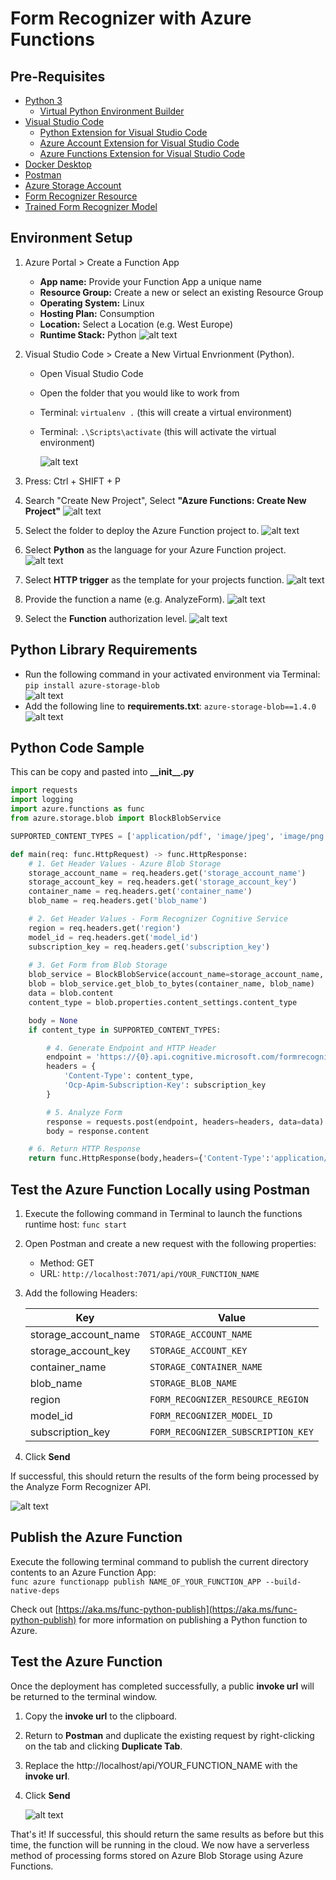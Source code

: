 # Form Recognizer with Azure Functions

## Pre-Requisites  
* [Python 3](https://www.python.org/downloads/)
   * [Virtual Python Environment Builder](https://pypi.org/project/virtualenv/)
* [Visual Studio Code](https://code.visualstudio.com/)
    * [Python Extension for Visual Studio Code](https://marketplace.visualstudio.com/items?itemName=ms-python.python)
    * [Azure Account Extension for Visual Studio Code](https://marketplace.visualstudio.com/items?itemName=ms-vscode.azure-account)
    * [Azure Functions Extension for Visual Studio Code](https://marketplace.visualstudio.com/items?itemName=ms-azuretools.vscode-azurefunctions)
* [Docker Desktop](https://www.docker.com/products/docker-desktop)
* [Postman](https://www.getpostman.com/)
* [Azure Storage Account](https://docs.microsoft.com/en-us/azure/storage/common/storage-quickstart-create-account?tabs=azure-portal)
* [Form Recognizer Resource](https://docs.microsoft.com/en-us/azure/cognitive-services/form-recognizer/overview)
* [Trained Form Recognizer Model](https://docs.microsoft.com/en-us/azure/cognitive-services/form-recognizer/quickstarts/python-train-extract)

## Environment Setup
1. Azure Portal > Create a Function App
   * **App name:** Provide your Function App a unique name
   * **Resource Group:** Create a new or select an existing Resource Group
   * **Operating System:** Linux
   * **Hosting Plan:** Consumption
   * **Location:** Select a Location (e.g. West Europe)
   * **Runtime Stack:** Python
   ![alt text](images/img-azure-portal-create-function-app.png "Create a Function App")

2. Visual Studio Code > Create a New Virtual Envrionment (Python).
    * Open Visual Studio Code
    * Open the folder that you would like to work from
    * Terminal: ```virtualenv .``` (this will create a virtual environment)
    * Terminal: ```.\Scripts\activate``` (this will activate the virtual environment)

       ![alt text](images/img-vscode-terminal-python-virtualenv.png "Python Virtual Environment")

3. Press: Ctrl + SHIFT + P
4. Search "Create New Project", Select **"Azure Functions: Create New Project"**
   ![alt text](images/img-vscode-functions-project-create.png "Create a New Azure Functions Project")
5. Select the folder to deploy the Azure Function project to.
   ![alt text](images/img-azure-functions-new-folder.png "Select the folder that will contain your function project")
6. Select **Python** as the language for your Azure Function project.
   ![alt text](images/img-azure-functions-new-language.png "Select a language for your function project")
7. Select **HTTP trigger** as the template for your projects function.
   ![alt text](images/img-azure-functions-new-trigger.png "Select a template for your project's first function")
8. Provide the function a name (e.g. AnalyzeForm).
   ![alt text](images/img-azure-functions-new-name.png "Provide a function name")
9. Select the **Function** authorization level.
   ![alt text](images/img-azure-functions-new-auth.png "Select an authorization level")

## Python Library Requirements
* Run the following command in your activated environment via Terminal: ```pip install azure-storage-blob```  
   ![alt text](images/img-vscode-terminal-python-pip.png "Select an authorization level")
* Add the following line to **requirements.txt**: ```azure-storage-blob==1.4.0```  
   ![alt text](images/img-vscode-functions-project-requirements.png "Select an authorization level")

## Python Code Sample
This can be copy and pasted into **\_\_init\_\_.py**
```python
import requests
import logging
import azure.functions as func
from azure.storage.blob import BlockBlobService

SUPPORTED_CONTENT_TYPES = ['application/pdf', 'image/jpeg', 'image/png']

def main(req: func.HttpRequest) -> func.HttpResponse:
    # 1. Get Header Values - Azure Blob Storage
    storage_account_name = req.headers.get('storage_account_name')
    storage_account_key = req.headers.get('storage_account_key')
    container_name = req.headers.get('container_name')
    blob_name = req.headers.get('blob_name')

    # 2. Get Header Values - Form Recognizer Cognitive Service
    region = req.headers.get('region')
    model_id = req.headers.get('model_id')
    subscription_key = req.headers.get('subscription_key')
    
    # 3. Get Form from Blob Storage
    blob_service = BlockBlobService(account_name=storage_account_name, account_key=storage_account_key)
    blob = blob_service.get_blob_to_bytes(container_name, blob_name)
    data = blob.content
    content_type = blob.properties.content_settings.content_type

    body = None
    if content_type in SUPPORTED_CONTENT_TYPES:

        # 4. Generate Endpoint and HTTP Header
        endpoint = 'https://{0}.api.cognitive.microsoft.com/formrecognizer/v1.0-preview/custom/models/{1}/analyze'.format(region, model_id)
        headers = {
            'Content-Type': content_type,
            'Ocp-Apim-Subscription-Key': subscription_key
        }

        # 5. Analyze Form
        response = requests.post(endpoint, headers=headers, data=data)
        body = response.content

    # 6. Return HTTP Response
    return func.HttpResponse(body,headers={'Content-Type':'application/json'})
```

## Test the Azure Function Locally using Postman
1. Execute the following command in Terminal to launch the functions runtime host: ``func start``
2. Open Postman and create a new request with the following properties:
   * Method: GET
   * URL: ``http://localhost:7071/api/YOUR_FUNCTION_NAME``
3. Add the following Headers:  

    | Key | Value |
    | ------------- | ------------- |
    | storage_account_name | ```STORAGE_ACCOUNT_NAME``` |
    | storage_account_key | ```STORAGE_ACCOUNT_KEY``` |
    | container_name | ```STORAGE_CONTAINER_NAME``` |
    | blob_name | ```STORAGE_BLOB_NAME``` |
    | region | ```FORM_RECOGNIZER_RESOURCE_REGION``` |
    | model_id | ```FORM_RECOGNIZER_MODEL_ID``` |
    | subscription_key | ```FORM_RECOGNIZER_SUBSCRIPTION_KEY``` |

4. Click **Send**

If successful, this should return the results of the form being processed by the Analyze Form Recognizer API.

   ![alt text](images/img-postman-local-function.png "Test function locally using Postman")

## Publish the Azure Function
Execute the following terminal command to publish the current directory contents to an Azure Function App:  
```func azure functionapp publish NAME_OF_YOUR_FUNCTION_APP --build-native-deps```  

Check out [https://aka.ms/func-python-publish](https://aka.ms/func-python-publish) for more information on publishing a Python function to Azure.

## Test the Azure Function
Once the deployment has completed successfully, a public **invoke url** will be returned to the terminal window. 
1. Copy the **invoke url** to the clipboard.
2. Return to **Postman** and duplicate the existing request by right-clicking on the tab and clicking **Duplicate Tab**.
3. Replace the http://localhost/api/YOUR_FUNCTION_NAME with the **invoke url**.
4. Click **Send**

   ![alt text](images/img-postman-cloud-function.png "Test deployed Azure Function using Postman")

That's it! If successful, this should return the same results as before but this time, the function will be running in the cloud. We now have a serverless method of processing forms stored on Azure Blob Storage using Azure Functions.